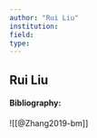 ```yaml
---
author: "Rui Liu"
institution:
field:
type:
---
```


## Rui Liu
#### Bibliography:

![[@Zhang2019-bm]]